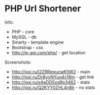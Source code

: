 <h1> PHP Url Shortener </h1>

Info:

* PHP - core
* MySQL - db
* Smarty - template engine
* Bootstrap - css
* http://ip-api.com/php/ - get location

Screenshots:

* http://joxi.ru/l2ZRRequzwK5W2 - main
* http://joxi.ru/Dr8yyNYuo4x18m - get link
* http://joxi.ru/xAeDD5osRp3462 - stats 
* http://joxi.ru/Q2KYY0ZHL4n8lr - no stats
